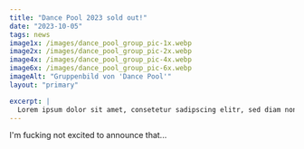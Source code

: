 ```yaml
---
title: "Dance Pool 2023 sold out!"
date: "2023-10-05"
tags: news
image1x: /images/dance_pool_group_pic-1x.webp
image2x: /images/dance_pool_group_pic-2x.webp
image4x: /images/dance_pool_group_pic-4x.webp
image6x: /images/dance_pool_group_pic-6x.webp
imageAlt: "Gruppenbild von 'Dance Pool'"
layout: "primary"

excerpt: |
  Lorem ipsum dolor sit amet, consetetur sadipscing elitr, sed diam nonumy eirmod tempor invidunt ut labore et dolore magna aliquyam erat, sed diam voluptua. At vero eos et accusam et justo duo dolores et ea rebum. Stet clita kasd gubergren, no sea takimata sanctus est.
---
```


I'm fucking not excited to announce that...